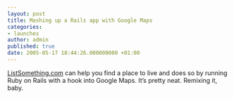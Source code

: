 ```yaml
---
layout: post
title: Mashing up a Rails app with Google Maps
categories:
- launches
author: admin
published: true
date: 2005-05-17 18:44:26.000000000 +01:00
---
```

<p><a href="http://maps.listsomething.com/">ListSomething.com</a> can help you find a place to live and does so by running Ruby on Rails with a hook into Google Maps. It&#8217;s pretty neat. Remixing it, baby.</p>